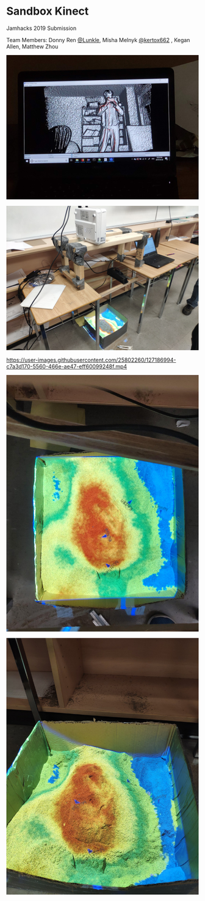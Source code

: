# Sandbox Kinect


Jamhacks 2019 Submission

Team Members: Donny Ren [@Lunkle](https://github.com/Lunkle), Misha Melnyk [@kertox662](https://github.com/kertox662)
, Kegan Allen, Matthew Zhou

![](screenshots/kinectDepthSensing.jpg)

![](screenshots/jankySetup.jpg)

https://user-images.githubusercontent.com/25802260/127186994-c7a3d170-5560-466e-ae47-eff60099248f.mp4

![](screenshots/final1.jpg)

![](screenshots/final2.jpg)

